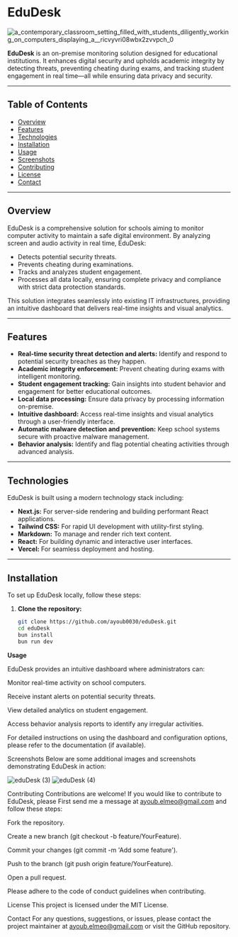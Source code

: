 
# EduDesk
![a_contemporary_classroom_setting_filled_with_students_diligently_working_on_computers_displaying_a__ricvyvri08wbx2zvvpch_0](https://github.com/user-attachments/assets/da2ba8d8-39e0-4faf-b3e4-86b098fb776f)

**EduDesk** is an on-premise monitoring solution designed for educational institutions. It enhances digital security and upholds academic integrity by detecting threats, preventing cheating during exams, and tracking student engagement in real time—all while ensuring data privacy and security.

---

## Table of Contents

- [Overview](#overview)
- [Features](#features)
- [Technologies](#technologies)
- [Installation](#installation)
- [Usage](#usage)
- [Screenshots](#screenshots)
- [Contributing](#contributing)
- [License](#license)
- [Contact](#contact)

---

## Overview

EduDesk is a comprehensive solution for schools aiming to monitor computer activity to maintain a safe digital environment. By analyzing screen and audio activity in real time, EduDesk:
- Detects potential security threats.
- Prevents cheating during examinations.
- Tracks and analyzes student engagement.
- Processes all data locally, ensuring complete privacy and compliance with strict data protection standards.

This solution integrates seamlessly into existing IT infrastructures, providing an intuitive dashboard that delivers real-time insights and visual analytics.

---

## Features

- **Real-time security threat detection and alerts:** Identify and respond to potential security breaches as they happen.
- **Academic integrity enforcement:** Prevent cheating during exams with intelligent monitoring.
- **Student engagement tracking:** Gain insights into student behavior and engagement for better educational outcomes.
- **Local data processing:** Ensure data privacy by processing information on-premise.
- **Intuitive dashboard:** Access real-time insights and visual analytics through a user-friendly interface.
- **Automatic malware detection and prevention:** Keep school systems secure with proactive malware management.
- **Behavior analysis:** Identify and flag potential cheating activities through advanced analysis.

---

## Technologies

EduDesk is built using a modern technology stack including:

- **Next.js:** For server-side rendering and building performant React applications.
- **Tailwind CSS:** For rapid UI development with utility-first styling.
- **Markdown:** To manage and render rich text content.
- **React:** For building dynamic and interactive user interfaces.
- **Vercel:** For seamless deployment and hosting.

---

## Installation

To set up EduDesk locally, follow these steps:

1. **Clone the repository:**
   ```bash
   git clone https://github.com/ayoub0030/eduDesk.git
   cd eduDesk
   bun install
   bun run dev


**Usage**

EduDesk provides an intuitive dashboard where administrators can:

Monitor real-time activity on school computers.

Receive instant alerts on potential security threats.

View detailed analytics on student engagement.

Access behavior analysis reports to identify any irregular activities.

For detailed instructions on using the dashboard and configuration options, please refer to the documentation (if available).

Screenshots
Below are some additional images and screenshots demonstrating EduDesk in action:

![eduDesk (3)](https://github.com/user-attachments/assets/89242c3b-63b6-40d7-9a01-946ada6ae2dc)
![eduDesk (4)](https://github.com/user-attachments/assets/95e1c97f-38a2-4d42-8a74-c6c091ca18a0)

Contributing
Contributions are welcome! If you would like to contribute to EduDesk, please First send me a message at ayoub.elmeo@gmail.com and follow these steps:

Fork the repository.

Create a new branch (git checkout -b feature/YourFeature).

Commit your changes (git commit -m 'Add some feature').

Push to the branch (git push origin feature/YourFeature).

Open a pull request.

Please adhere to the code of conduct guidelines when contributing.

License
This project is licensed under the MIT License.

Contact
For any questions, suggestions, or issues, please contact the project maintainer at ayoub.elmeo@gmail.com or visit the GitHub repository.























   
